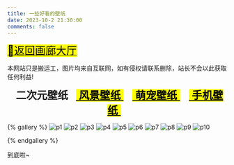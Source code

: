 ```yaml
---
title: 一些好看的壁纸
date: 2023-10-2 21:30:00
comments: false
---
```


<p><a class="gallery_link" href="/box/gallery/" data-pjax-state=""><font size="5"><mark class="hl-label green">🚙返回画廊大厅</mark></font></a></p>
<div class="tip info"><p>本网站只是搬运工，图片均来自互联网，如有侵权请联系删除，站长不会以此获取任何利益!</p></div>

<center><font font-family="ZhuZiAWan_light" size="5px"><b>&nbsp; 二次元壁纸 &nbsp;</b> <a class="gallery_link" href="/box/gallery/backgrounds/p2.html" data-pjax-state=""><mark class="hl-label blue">&nbsp;<b>风景壁纸</b>&nbsp;</mark></a> &nbsp; <a class="gallery_link" href="/box/gallery/backgrounds/p3.html" data-pjax-state=""><mark class="hl-label blue">&nbsp;<b>萌宠壁纸</b>&nbsp;</mark></a> &nbsp; <a class="gallery_link" href="/box/gallery/backgrounds/p4.html" data-pjax-state=""><mark class="hl-label blue">&nbsp;<b>手机壁纸</b>&nbsp;</mark></a> &nbsp;</font></center>

{% gallery %} 
![p1]( https://source.cclmsy.cc/Backgrounds/ECY/ECY1.jpg )
![p2]( https://source.cclmsy.cc/Backgrounds/ECY/ECY2.jpg )
![p3]( https://source.cclmsy.cc/Backgrounds/ECY/ECY3.jpg )
![p4]( https://source.cclmsy.cc/Backgrounds/ECY/ECY4.jpg )
![p5]( https://source.cclmsy.cc/Backgrounds/ECY/ECY5.jpg )
![p6]( https://source.cclmsy.cc/Backgrounds/ECY/ECY6.jpg )
![p7]( https://source.cclmsy.cc/Backgrounds/ECY/ECY7.webp )
![p8]( https://source.cclmsy.cc/Backgrounds/ECY/ECY8.jpg )
![p9]( https://source.cclmsy.cc/Backgrounds/ECY/ECY9.jpg )
![p10]( https://source.cclmsy.cc/Backgrounds/ECY/ECY10.webp )

{% endgallery %} 

<span class="p blue center h4">到底啦~</span>